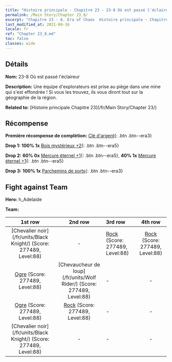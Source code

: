 ```yaml
---
title: "Histoire principale - Chapitre 23 - 23-8 Où est passé l'éclaireur"
permalink: /Main Story/Chapter 23_8/
excerpt: "Chapitre 23 - 8. Era of Chaos  Histoire principale - Chapitre 23_8. 23-8 Où est passé l'éclaireur"
last_modified_at: 2021-04-16
locale: fr
ref: "Chapter 23_8.md"
toc: false
classes: wide
---
```


## Détails

 **Nom:** 23-8 Où est passé l'éclaireur

 **Description:** Une équipe d'explorateurs est prise au piège dans une mine qui s'est effondrée ! Si vous les trouvez, ils vous diront tout sur la géographie de la région.

 **Related to:** [Histoire principale Chapitre 23](/fr/Main Story/Chapter 23/)

## Récompense

 **Première récompense de complétion:** [Clé d'argent](/fr/Items/con_693/){: .btn .btn--era3}

 **Drop 1:** **100% 1x** [Bois mystérieux +2](/fr/Items/mat_76/){: .btn .btn--era5}

 **Drop 2:** **60% 0x** [Mercure éternel +1](/fr/Items/mat_70/){: .btn .btn--era5}, **40% 1x** [Mercure éternel +1](/fr/Items/mat_70/){: .btn .btn--era5}

 **Drop 3:** **100% 1x** [Parchemins de sorts](/fr/Items/con_694/){: .btn .btn--era3}


## Fight against Team
 **Hero:** h_Adelaide

 **Team:**


  | 1st row | 2nd row | 3rd row | 4th row |
  |:----:|:----:|:----|:----:|
  | [Chevalier noir](/fr/units/Black Knight/) (Score: 277489, Level:88)  | - | [Rock](/fr/units/Roc/) (Score: 277489, Level:88)  | [Rock](/fr/units/Roc/) (Score: 277489, Level:88)  |
  | [Ogre](/fr/units/Ogre/) (Score: 277489, Level:88)  | [Chevaucheur de loup](/fr/units/Wolf Rider/) (Score: 277489, Level:88)  | - | - |
  | [Ogre](/fr/units/Ogre/) (Score: 277489, Level:88)  | [Rock](/fr/units/Roc/) (Score: 277489, Level:88)  | - | - |
  | [Chevalier noir](/fr/units/Black Knight/) (Score: 277489, Level:88)  | - | - | - |


